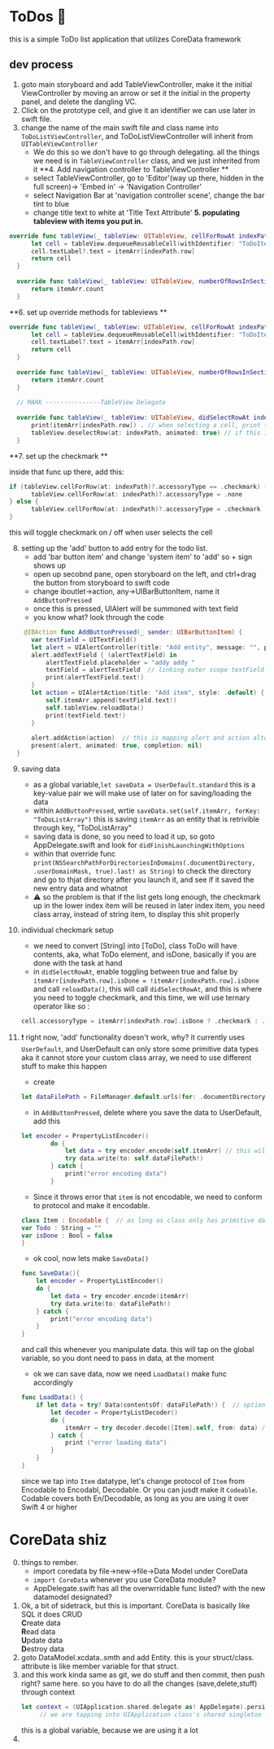 # ToDos :pencil:
this is a simple ToDo list application that utilizes CoreData framework

## dev process 
1. goto main storyboard and add TableViewController, make it the initial ViewController by moving an arrow or set it the initial in the property panel, and delete the dangling VC.
2. Click on the prototype cell, and give it an identifier we can use later in swift file.
3. change the name of the main swift file and class name into `ToDoListViewController`, and ToDoListViewController will inherit from `UITableViewController`
    * We do this so we don't have to go through delegating. all the things we need is in `TableViewController` class, and we just inherited from it 
**4. Add navigation controller to TableViewController **
   * select TableViewController, go to 'Editor'(way up there, hidden in the full screen)-> 'Embed in' -> 'Navigation Controller'
   * select Navigation Bar at 'navigation controller scene', change the bar tint to blue 
   * change title text to white at 'Title Text Attribute'
**5. populating tableview with items you put in.**
  ```swift 
  override func tableView(_ tableView: UITableView, cellForRowAt indexPath: IndexPath) -> UITableViewCell { // this will populate the cells with contents 
        let cell = tableView.dequeueReusableCell(withIdentifier: "ToDoItemCell", for: indexPath) 
        cell.textLabel?.text = itemArr[indexPath.row]
        return cell
    }
    
    override func tableView(_ tableView: UITableView, numberOfRowsInSection section: Int) -> Int {
        return itemArr.count
    }
```
**6. set up override methods for tableviews **
  ```swift 
  override func tableView(_ tableView: UITableView, cellForRowAt indexPath: IndexPath) -> UITableViewCell {
        let cell = tableView.dequeueReusableCell(withIdentifier: "ToDoItemCell", for: indexPath)
        cell.textLabel?.text = itemArr[indexPath.row]
        return cell
    }
    
    override func tableView(_ tableView: UITableView, numberOfRowsInSection section: Int) -> Int {
        return itemArr.count
    }
    
    // MARK ---------------TableView Delegate
    
    override func tableView(_ tableView: UITableView, didSelectRowAt indexPath: IndexPath) {  // gets triggered when such cell is selected.
        print(itemArr[indexPath.row]) . // when selecting a cell, print the element on the console 
        tableView.deselectRow(at: indexPath, animated: true) // if this is not called, a cell will stay selected.
    }
```
**7. set up the checkmark **

  inside that func up there, add this: 
  ```swift
  if (tableView.cellForRow(at: indexPath)?.accessoryType == .checkmark) {
        tableView.cellForRow(at: indexPath)?.accessoryType = .none
  } else {
        tableView.cellForRow(at: indexPath)?.accessoryType = .checkmark
  }
  ```
  this will toggle checkmark on / off when user selects the cell 
  
8. setting up the 'add' button to add entry for the todo list.
    * add 'bar button item' and change 'system item' to 'add' so + sign shows up  
    * open up secobnd pane, open storyboard on the left, and ctrl+drag the button from storyboard to swift code
    * change iboutlet->action, any->UIBarButtonItem, name it `AddButtonPressed`
    * once this is pressed, UIAlert will be summoned with text field
    * you know what? look through the code 
  ```swift
      @IBAction func AddButtonPressed(_ sender: UIBarButtonItem) {
        var textField = UITextField()
        let alert = UIAlertController(title: "Add entity", message: "", preferredStyle: .alert)
        alert.addTextField { (alertTextField) in
            alertTextField.placeholder = "addy addy "
            textField = alertTextField  // linking outer scope textField with inner scope alertTextField
            print(alertTextField.text!)
        }
        let action = UIAlertAction(title: "Add item", style: .default) { (action) in  // tis gets triggered when you hit 'Add item button'
            self.itemArr.append(textField.text!)
            self.tableView.reloadData()
            print(textField.text!)
        } 
        
        alert.addAction(action)  // this is mapping alert and action altogher so it can work with each other
        present(alert, animated: true, completion: nil)
    }
  ```
9. saving data
    * as a global variable,`let saveData = UserDefault.standard` this is a key-value pair we will make use of later on for saving/loading the data
    * within `AddButtonPressed`, wrtie `saveData.set(self.itemArr, forKey: "ToDoListArray")` this is saving `itemArr` as an entity that is retrivible through key, "ToDoListArray"
    * saving data is done, so you need to load it up, so goto AppDelegate.swift and look for `didFinishLaunchingWithOptions`
    * within that override func `print(NSSearchPathForDirectoriesInDomains(.documentDirectory, .userDomainMask, true).last! as String)` to check the directory and go to thjat directory after you launch it, and see if it saved the new entry data and whatnot
    * :warning: so the problem is that if the list gets long enough, the checkmark up in the lower index item will be reused in later index item, you need class array, instead of string item, to display this shit properly

10. individual checkmark setup
    * we need to convert [String] into [ToDo], class ToDo will have contents, aka, what ToDo element, and isDone, basically if you are done with the task at hand
    * in `didSelectRowAt`, enable toggling between true and false by `itemArr[indexPath.row].isDone = !itemArr[indexPath.row].isDone` and call `reloadData()`, this will call `didSelectRowAt`, and this is where you need to toggle checkmark, and this time, we will use ternary operator like so : 
    ```swift
    cell.accessoryType = itemArr[indexPath.row].isDone ? .checkmark : .none  // ternery statement. if isdone is true, set it to .checkmark, if else, set to none
    ```
11. :heavy_exclamation_mark: right now, 'add' functionality doesn't work, why? it currently uses `UserDefault`, and UserDefault can only store some primitive data types aka it cannot store your custom class array, we need to use different stuff to make this happen 
    * create 
    ```swift 
    let dataFilePath = FileManager.default.urls(for: .documentDirectory, in: .userDomainMask).first?.appendingPathComponent("items.plist")
    ```
    * in `AddButtonPressed`, delete where you save the data to UserDefault, add this 
    ```swift
    let encoder = PropertyListEncoder()
            do {
                let data = try encoder.encode(self.itemArr) // this will throw error, you need to make your class confrom to protocol.
                try data.write(to: self.dataFilePath!)
            } catch {
                print("error encoding data")
            }
    ```
    * Since it throws error that `item` is not encodable, we need to conform to protocol and make it encodable.
    ```swift
    class Item : Encodable {  // as long as class only has primitive data type aka int, string, double.. it will work
    var Todo : String = ""
    var isDone : Bool = false
    }
    ```
    * ok cool, now lets make `SaveData()`
    ```swift
    func SaveData(){
        let encoder = PropertyListEncoder()
        do {
            let data = try encoder.encode(itemArr)
            try data.write(to: dataFilePath!)
        } catch {
            print("error encoding data")
        }
    }
    ``` 
    and call this whenever you manipulate data. this will tap on the global variable, so you dont need to pass in data, at the moment 
    * ok we can save data, now we need `LoadData()` make func accordingly 
    ```swift
    func LoadData() {
        if let data = try? Data(contentsOf: dataFilePath!) {  // optional binding
            let decoder = PropertyListDecoder()
            do {
                itemArr = try decoder.decode([Item].self, from: data) // we tap into 'data' cus optional binding was successful
            } catch {
                print ("error loading data")
            }
        }
    }
    ```
    since we tap into `Item` datatype, let's change protocol of `Item` from Encodable to Encodabl, Decodable. Or you can jusdt make it `Codeable`. Codable covers both En/Decodable, as long as you are using it over Swift 4 or higher 
    
# CoreData shiz
0. things to rember. 
   * import coredata by file->new->file->Data Model under CoreData
   * `import CoreData` whenever you use CoreData module? 
   * AppDelegate.swift has all the overwrridable func listed? with the new datamodel designated? 
1. Ok, a bit of sidetrack, but this is important. CoreData is basically like SQL it does CRUD  
   **C**reate data   
   **R**ead data  
   **U**pdate data  
   **D**estroy data  
2. goto DataModel.xcdata..smth and add Entity. this is your struct/class. attribute is like member variable for that struct. 
2. and this work kinda same as git, we do stuff and then commit, then push right? same here. 
   so you have to do all the changes (save,delete,stuff) through context
   ```swift
   let context = (UIApplication.shared.delegate as! AppDelegate).persistentContainer.viewContext
        // we are tapping into UIApplication class's shared singleton object, which corrosponds to current App as an object, tapping into its delegate, and we are casting it as AppDelegate
   ``` 
   this is a global variable, because we are using it a lot 
3. 
